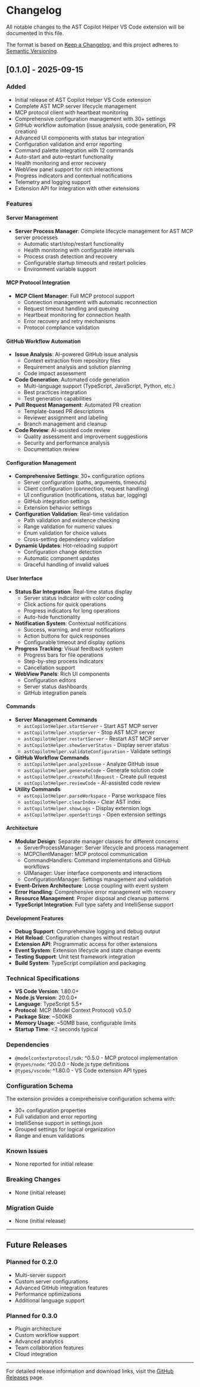 # Changelog

All notable changes to the AST Copilot Helper VS Code extension will be documented in this file.

The format is based on [Keep a Changelog](https://keepachangelog.com/en/1.0.0/),
and this project adheres to [Semantic Versioning](https://semver.org/spec/v2.0.0.html).

## [0.1.0] - 2025-09-15

### Added

- Initial release of AST Copilot Helper VS Code extension
- Complete AST MCP server lifecycle management
- MCP protocol client with heartbeat monitoring
- Comprehensive configuration management with 30+ settings
- GitHub workflow automation (issue analysis, code generation, PR creation)
- Advanced UI components with status bar integration
- Configuration validation and error reporting
- Command palette integration with 12 commands
- Auto-start and auto-restart functionality
- Health monitoring and error recovery
- WebView panel support for rich interactions
- Progress indicators and contextual notifications
- Telemetry and logging support
- Extension API for integration with other extensions

### Features

#### Server Management

- **Server Process Manager**: Complete lifecycle management for AST MCP server processes
  - Automatic start/stop/restart functionality
  - Health monitoring with configurable intervals
  - Process crash detection and recovery
  - Configurable startup timeouts and restart policies
  - Environment variable support

#### MCP Protocol Integration

- **MCP Client Manager**: Full MCP protocol support
  - Connection management with automatic reconnection
  - Request timeout handling and queuing
  - Heartbeat monitoring for connection health
  - Error recovery and retry mechanisms
  - Protocol compliance validation

#### GitHub Workflow Automation

- **Issue Analysis**: AI-powered GitHub issue analysis
  - Context extraction from repository files
  - Requirement analysis and solution planning
  - Code impact assessment
- **Code Generation**: Automated code generation
  - Multi-language support (TypeScript, JavaScript, Python, etc.)
  - Best practices integration
  - Test generation capabilities
- **Pull Request Management**: Automated PR creation
  - Template-based PR descriptions
  - Reviewer assignment and labeling
  - Branch management and cleanup
- **Code Review**: AI-assisted code review
  - Quality assessment and improvement suggestions
  - Security and performance analysis
  - Documentation review

#### Configuration Management

- **Comprehensive Settings**: 30+ configuration options
  - Server configuration (paths, arguments, timeouts)
  - Client configuration (connection, request handling)
  - UI configuration (notifications, status bar, logging)
  - GitHub integration settings
  - Extension behavior settings
- **Configuration Validation**: Real-time validation
  - Path validation and existence checking
  - Range validation for numeric values
  - Enum validation for choice values
  - Cross-setting dependency validation
- **Dynamic Updates**: Hot-reloading support
  - Configuration change detection
  - Automatic component updates
  - Graceful handling of invalid values

#### User Interface

- **Status Bar Integration**: Real-time status display
  - Server status indicator with color coding
  - Click actions for quick operations
  - Progress indicators for long operations
  - Auto-hide functionality
- **Notification System**: Contextual notifications
  - Success, warning, and error notifications
  - Action buttons for quick responses
  - Configurable timeout and display options
- **Progress Tracking**: Visual feedback system
  - Progress bars for file operations
  - Step-by-step process indicators
  - Cancellation support
- **WebView Panels**: Rich UI components
  - Configuration editors
  - Server status dashboards
  - GitHub integration panels

#### Commands

- **Server Management Commands**
  - `astCopilotHelper.startServer` - Start AST MCP server
  - `astCopilotHelper.stopServer` - Stop AST MCP server
  - `astCopilotHelper.restartServer` - Restart AST MCP server
  - `astCopilotHelper.showServerStatus` - Display server status
  - `astCopilotHelper.validateConfiguration` - Validate settings
- **GitHub Workflow Commands**
  - `astCopilotHelper.analyzeIssue` - Analyze GitHub issue
  - `astCopilotHelper.generateCode` - Generate solution code
  - `astCopilotHelper.createPullRequest` - Create pull request
  - `astCopilotHelper.reviewCode` - AI-assisted code review
- **Utility Commands**
  - `astCopilotHelper.parseWorkspace` - Parse workspace files
  - `astCopilotHelper.clearIndex` - Clear AST index
  - `astCopilotHelper.showLogs` - Display extension logs
  - `astCopilotHelper.openSettings` - Open extension settings

#### Architecture

- **Modular Design**: Separate manager classes for different concerns
  - ServerProcessManager: Server lifecycle and process management
  - MCPClientManager: MCP protocol communication
  - CommandHandlers: Command implementations and GitHub workflows
  - UIManager: User interface components and interactions
  - ConfigurationManager: Settings management and validation
- **Event-Driven Architecture**: Loose coupling with event system
- **Error Handling**: Comprehensive error management with recovery
- **Resource Management**: Proper disposal and cleanup patterns
- **TypeScript Integration**: Full type safety and IntelliSense support

#### Development Features

- **Debug Support**: Comprehensive logging and debug output
- **Hot Reload**: Configuration changes without restart
- **Extension API**: Programmatic access for other extensions
- **Event System**: Extension lifecycle and state change events
- **Testing Support**: Unit test framework integration
- **Build System**: TypeScript compilation and packaging

### Technical Specifications

- **VS Code Version**: 1.80.0+
- **Node.js Version**: 20.0.0+
- **Language**: TypeScript 5.5+
- **Protocol**: MCP (Model Context Protocol) v0.5.0
- **Package Size**: ~500KB
- **Memory Usage**: ~50MB base, configurable limits
- **Startup Time**: <2 seconds typical

### Dependencies

- `@modelcontextprotocol/sdk`: ^0.5.0 - MCP protocol implementation
- `@types/node`: ^20.0.0 - Node.js type definitions
- `@types/vscode`: ^1.80.0 - VS Code extension API types

### Configuration Schema

The extension provides a comprehensive configuration schema with:

- 30+ configuration properties
- Full validation and error reporting
- IntelliSense support in settings.json
- Grouped settings for logical organization
- Range and enum validations

### Known Issues

- None reported for initial release

### Breaking Changes

- None (initial release)

### Migration Guide

- None (initial release)

---

## Future Releases

### Planned for 0.2.0

- Multi-server support
- Custom server configurations
- Advanced GitHub integration features
- Performance optimizations
- Additional language support

### Planned for 0.3.0

- Plugin architecture
- Custom workflow support
- Advanced analytics
- Team collaboration features
- Cloud integration

---

For detailed release information and download links, visit the [GitHub Releases](https://github.com/EvanDodds/ast-copilot-helper/releases) page.

